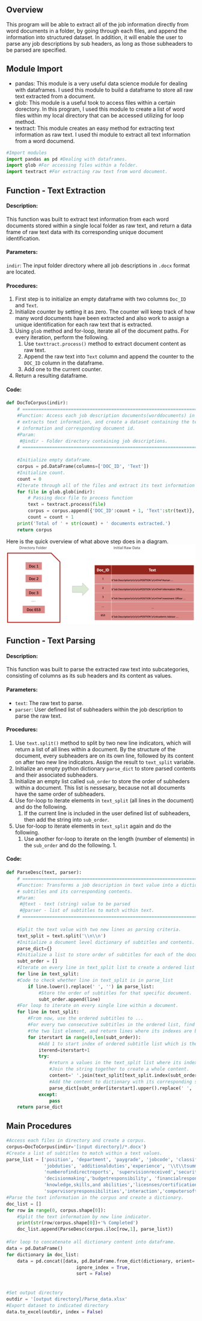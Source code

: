 ## Overview
This program will be able to extract all of the job information directly from word documents in a folder, by going through each files, and append the information into structured dataset. In addition, it will enable the user to parse any job descriptions by sub headers, as long as those subheaders to be parsed are specified. 

## Module Import
* pandas: This module is a very useful data science module for dealing with dataframes. I used this module to build a dataframe to store all raw text extracted from a document.
* glob: This module is a useful took to access files within a certain dorectory. In this program, I used this module to create a list of word files within my local directory that can be accessed utilizing for loop method. 
* textract: This module creates an easy method for extracting text information as raw text. I used thi module to extract all text information from a word documend.
```python
#Import modules
import pandas as pd #Dealing with dataframes.
import glob #For accessing files within a folder.
import textract #For extracting raw text from word document.
```
##  Function - Text Extraction
#### Description: 
This function was built to extract text information from each word documents stored within a single local folder as raw text, and return a data frame of raw text data with its corresponding unique document identification.
#### Parameters: 
`indir`: The input folder directory where all job descriptions in `.docx` format are located.
#### Procedures:
1. First step is to initialize an empty dataframe with two columns `Doc_ID` and `Text`.
2. Initialize counter by setting it as zero. The counter will keep track of how many word documents have been extracted and also work to assign a unique identification for each raw text that is extracted.
3. Using `glob` method and for-loop, iterate all of the document paths. For every iteration, perform the following.
    1. Use `texttract.process()` method to extract document content as raw text.
    2. Append the raw text into `Text` column and append the counter to the `DOC_ID` column in the dataframe.
    3. Add one to the current counter.
4. Return a resulting dataframe.
#### Code: 
```python
def DocToCorpus(indir):
    # =============================================================================
    #Function: Access each job description documents(worddocuments) in a folder and
    # extracts text information, and create a dataset containing the text 
    # information and corresponding document id.
    #Param:
     #@indir - Folder directory containing job descriptions. 
    # =============================================================================

    #Initialize empty dataframe.
    corpus = pd.DataFrame(columns=['DOC_ID', 'Text'])
    #Initialize count.
    count = 0
    #Iterate through all of the files and extract its text information as string.
    for file in glob.glob(indir): 
        # Passing docx file to process function
        text = textract.process(file)
        corpus = corpus.append({'DOC_ID':count + 1, 'Text':str(text)}, ignore_index=True)
        count = count + 1
    print('Total of ' + str(count) + ' documents extracted.')
    return corpus
```
Here is the quick overview of what above step does in a diagram.
![Text Extraction](https://github.com/takucnoel-endo/Images/blob/main/Screen%20Shot%202022-04-14%20at%201.17.22%20PM.png)



## Function - Text Parsing
#### Description: 
This function was built to parse the extracted raw text into subcategories, consisting of columns as its sub headers and its content as values.
#### Parameters: 
* `text`: The raw text to parse.
* `parser`: User defined list of subheaders within the job description to parse the raw text.
#### Procedures:
1. Use `text.split()` method to split by two new line indicators, which will return a list of all lines within a document. By the structure of the document, every subheaders are on its own line, followed by its content on after two new line indicators. Assign the result to `text_split` variable.
2. Initialize an empty python dictionary `parse_dict` to store parsed contents and their associated subheaders. 
3. Initialize an empty list called `sub_order` to store the order of subheders within a document. This list is nessesary, because not all documents have the same order of subheaders.
4. Use for-loop to iterate elements in `text_split` (all lines in the document) and do the following.
    1. If the current line is included in the user defined list of subheaders, then add the string into `sub_order`.
5. Use for-loop to iterate elements in `text_split` again and do the following.
    1. Use another for-loop to iterate on the length (number of elements) in the `sub_order` and do the following.
        1. 

#### Code: 
```python
def ParseDesc(text, parser):
    # =============================================================================
    #Function: Transforms a job description in text value into a dictionary, by parsing
    # subtitles and its corresponding contents.
    #Param:
     #@text - text (string) value to be parsed
     #@parser - list of subtitles to match within text.
    # =============================================================================
    
    #Split the text value with two new lines as parsing criteria.
    text_split = text.split('\\n\\n')
    #Initialize a document level dictionary of subtitles and contents.
    parse_dict={}
    #Initialize a list to store order of subtitles for each of the document.
    subt_order = []
    #Iterate on every line in text_split list to create a ordered list of subtitles.
    for line in text_split:
    #Code to check whether line in text_split is in parse_list
        if line.lower().replace(' ', '') in parse_list:
            #Store the order of subtitles for that specific document.
            subt_order.append(line)
    #For loop to iterate on every single line within a document.
    for line in text_split:
        #From now, use the ordered subtitles to ...
        #For every two consecutive subtitles in the ordered list, find the index of line where line mathces
        #the two list element, and return lines where its indexes are between indexes of two consecutive subtitles.
        for iterstart in range(0,len(subt_order)):
            #Add 1 to start index of ordered subtitle list which is the end subtitle.
            iterend=iterstart+1
            try:
                #return a values in the text_split list where its indexes are between the indexes of the start subtitle and end subtitle.
                #Join the string together to create a whole content.
                content=' '.join(text_split[text_split.index(subt_order[iterstart])+1:text_split.index(subt_order[iterend])])
                #Add the content to dictionary with its corresponding subtitle.
                parse_dict[subt_order[iterstart].upper().replace(' ', '')] = content
            except:
                pass
    return parse_dict

```

## Main Procedures
```python
#Access each files in directory and create a corpus.
corpus=DocToCorpus(indir='[input directory]/*.docx')
#Create a list of subtitles to match within a text values.
parse_list = ['position', 'department', 'paygrade', 'jobcode', 'classification', 'jobfamily', 'repordaytsto', 'prepareddate',
              'jobduties', 'additionalduties','experience', '\\t\\tsummary', 'education', 'numberofdirectreports',
              'numberofindirectreports', 'supervisionreceived','securitysensitive','attendancestandard','internalcontrols',
              'decisionmaking','budgetresponsibility', 'financialresponsibility', 'physicalrequirements','environmentalconditions'
              'knowledge,skills,and abilities','licesnses/certifications','otherrequirements',
              'supervisoryresponsibilities','interaction','computersoftware','equipment','chemicalexposure']
#Parse the text information in the corpus and create a dictionary.
doc_list = []
for row in range(0, corpus.shape[0]):
    #Split the text information by new line indicator.
    print(str(row/corpus.shape[0])+'% Completed')
    doc_list.append(ParseDesc(corpus.iloc[row,1], parse_list))
    
#For loop to concatenate all dictionary content into dataframe.
data = pd.DataFrame()
for dictionary in doc_list:
    data = pd.concat([data, pd.DataFrame.from_dict(dictionary, orient='index').T],             # Append two pandas DataFrames
                          ignore_index = True,
                          sort = False)


#Set output directory
outdir = '[output directory]/Parse_data.xlsx'
#Export dataset to indicated directory
data.to_excel(outdir, index = False)
```
